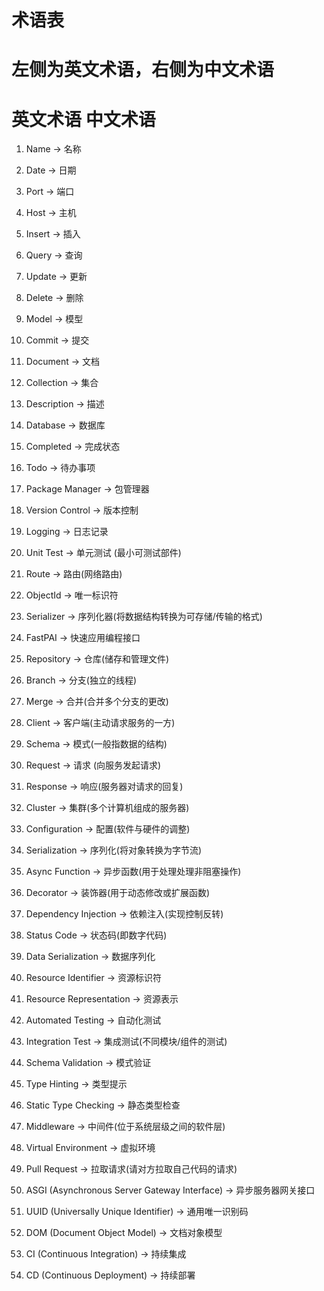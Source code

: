 # 术语表
# 左侧为英文术语，右侧为中文术语

# 英文术语      中文术语


1. Name → 名称 

2. Date → 日期

3. Port → 端口

4. Host → 主机

5. Insert → 插入 

6. Query → 查询

7. Update → 更新

8. Delete → 删除

9. Model → 模型

10. Commit → 提交

11. Document → 文档

12. Collection → 集合

13. Description → 描述

14. Database → 数据库

15. Completed → 完成状态 

16. Todo → 待办事项

17. Package Manager → 包管理器

18. Version Control → 版本控制

19. Logging → 日志记录

20. Unit Test → 单元测试 (最小可测试部件)

21. Route → 路由(网络路由)

22. ObjectId → 唯一标识符

23. Serializer → 序列化器(将数据结构转换为可存储/传输的格式)

24. FastPAI → 快速应用编程接口

25. Repository → 仓库(储存和管理文件) 

26. Branch → 分支(独立的线程)

27. Merge → 合并(合并多个分支的更改)

28. Client → 客户端(主动请求服务的一方)

29. Schema → 模式(一般指数据的结构)

30. Request → 请求 (向服务发起请求)

31. Response → 响应(服务器对请求的回复)

32. Cluster → 集群(多个计算机组成的服务器)

33. Configuration → 配置(软件与硬件的调整)

34. Serialization → 序列化(将对象转换为字节流)

35. Async Function → 异步函数(用于处理处理非阻塞操作)

36. Decorator → 装饰器(用于动态修改或扩展函数)

37. Dependency Injection → 依赖注入(实现控制反转)

38. Status Code → 状态码(即数字代码)

39. Data Serialization → 数据序列化

40. Resource Identifier → 资源标识符

41. Resource Representation → 资源表示

42. Automated Testing → 自动化测试

43. Integration Test →  集成测试(不同模块/组件的测试)

44. Schema Validation → 模式验证 

45. Type Hinting → 类型提示
 
46. Static Type Checking → 静态类型检查

47. Middleware → 中间件(位于系统层级之间的软件层)

48. Virtual Environment → 虚拟环境

49. Pull Request → 拉取请求(请对方拉取自己代码的请求)

50. ASGI (Asynchronous Server Gateway Interface) → 异步服务器网关接口

51. UUID (Universally Unique Identifier) → 通用唯一识别码

52. DOM (Document Object Model) → 文档对象模型

53. CI (Continuous Integration) → 持续集成

54. CD (Continuous Deployment) → 持续部署


































